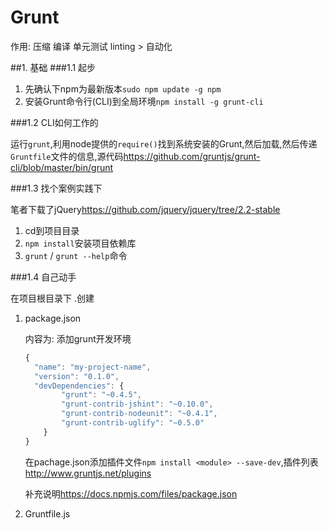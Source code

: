 # Grunt

作用: 压缩 编译 单元测试 linting > 自动化

##1. 基础
###1.1 起步

1. 先确认下npm为最新版本`sudo npm update -g npm`
2. 安装Grunt命令行(CLI)到全局环境`npm install -g grunt-cli`

###1.2 CLI如何工作的

运行`grunt`,利用node提供的`require()`找到系统安装的Grunt,然后加载,然后传递`Gruntfile`文件的信息,源代码<https://github.com/gruntjs/grunt-cli/blob/master/bin/grunt>

###1.3 找个案例实践下

笔者下载了jQuery<https://github.com/jquery/jquery/tree/2.2-stable>

1. cd到项目目录
2. `npm install`安装项目依赖库
3. `grunt` / `grunt --help`命令

###1.4 自己动手

在项目根目录下 .创建

1. package.json

    内容为: 添加grunt开发环境
    ```javascript
    {
      "name": "my-project-name",
      "version": "0.1.0",
      "devDependencies": {
            "grunt": "~0.4.5",
            "grunt-contrib-jshint": "~0.10.0",
            "grunt-contrib-nodeunit": "~0.4.1",
            "grunt-contrib-uglify": "~0.5.0"
        }
    }
    ```
    
    在pachage.json添加插件文件`npm install <module> --save-dev`,插件列表<http://www.gruntjs.net/plugins>
    
    补充说明<https://docs.npmjs.com/files/package.json>
    
2. Gruntfile.js

    